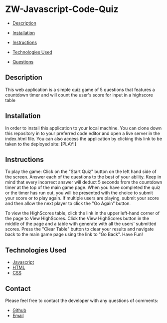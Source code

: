 # ZW-Javascript-Code-Quiz

* [Description](#description)

* [Installation](#installation)

* [Instructions](#usage)

* [Technologies Used](#technologies)

* [Questions](#questions)


## **Description**

This web application is a simple quiz game of 5 questions that features a countdown timer and will count the user's score for input in a highscore table


## **Installation**

In order to install this application to your local machine. You can clone down this repository in to your preferred code editor and open a live server in the index.html file. You can also access the application by clicking this link to be taken to the deployed site: [PLAY!] 


## **Instructions**

To play the game: Click on the "Start Quiz" button on the left hand side of the screen. Answer each of the questions to the best of your ability. Keep in mind that every incorrect answer will deduct 5 seconds from the countdown timer at the top of the main game page. When you have completed the quiz or the timer has run out, you will be presented with the choice to submit your score or to play again. If multiple users are playing, submit your score and then allow the next player to click the "Go Again" button.

To view the HighScores table, click the link in the upper left-hand corner of the page to View HighScores. Click the View HighScores button in the middle of the page and a table with generate with all the users' submitted scores. Press the "Clear Table" button to clear your results and navigate back to the main game page using the link to "Go Back". Have Fun! 


## **Technologies Used**

* [Javascript](https://www.javascript.com/)
* [HTML](https://html.com)
* [CSS](https://developer.mozilla.org/en-US/docs/Web/CSS)


## **Contact**

Please feel free to contact the developer with any questions of comments:

* [Github](https://www.github.com/ZacharyWarnes)
* [Email](mailto:zacharywarnes@gmail.com)